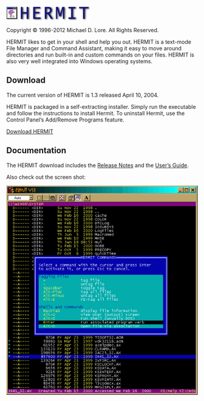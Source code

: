 ![Hermit](https://github.com/ancientlore/hermit/blob/master/docs/hermitbanner.gif?raw=true)

Copyright © 1996-2012 Michael D. Lore. All Rights Reserved.

HERMIT likes to get in your shell and help you out. HERMIT is a text-mode File Manager and Command Assistant, making it easy to move around directories and run built-in and custom commands on your files. HERMIT is also very well integrated into Windows operating systems.

Download
--------

The current version of HERMIT is 1.3 released April 10, 2004.

HERMIT is packaged in a self-extracting installer. Simply run the executable and follow the instructions to install Hermit. To uninstall Hermit, use the Control Panel’s Add/Remove Programs feature.

[Download HERMIT](https://github.com/downloads/ancientlore/hermit/Hermit1.3.zip)

Documentation
-------------

The HERMIT download includes the [Release Notes](https://github.com/ancientlore/hermit/blob/master/hermit/relnotes.txt) and the [User’s Guide](https://github.com/ancientlore/hermit/blob/master/hermit/hermit.txt).

Also check out the screen shot:

![Screenshot](https://github.com/ancientlore/hermit/blob/master/docs/screenshot.gif?raw=true)

